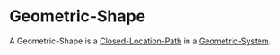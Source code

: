 # Geometric-Shape

A Geometric-Shape is a [Closed-Location-Path](620008.md) in a [Geometric-System](13006003.md).
